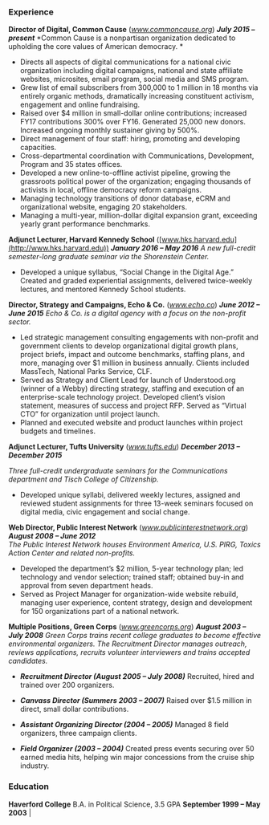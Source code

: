 ### Experience
**Director of Digital, Common Cause** (*www.commoncause.org*) ***July 2015 – present*** 
*Common Cause is a nonpartisan organization dedicated to upholding the core values of American democracy. *  
- Directs all aspects of digital communications for a national civic organization including digital campaigns, national and state affiliate websites, microsites, email program, social media and SMS program.
- Grew list of email subscribers from 300,000 to 1 million in 18 months via entirely organic methods, dramatically increasing constituent activism, engagement and online fundraising. 
- Raised over $4 million in small-dollar online contributions; increased FY17 contributions 300% over FY16. Generated 25,000 new donors. Increased ongoing monthly sustainer giving by 500%.
- Direct management of four staff: hiring, promoting and developing capacities. 
- Cross-departmental coordination with Communications, Development, Program and 35 states offices.
- Developed a new online-to-offline activist pipeline, growing the grassroots political power of the organization; engaging thousands of activists in local, offline democracy reform campaigns.
- Managing technology transitions of donor database, eCRM and organizational website, engaging 20 stakeholders.
- Managing a multi-year, million-dollar digital expansion grant, exceeding yearly grant performance benchmarks.
 
**Adjunct Lecturer, Harvard Kennedy School** ([www.hks.harvard.edu](http://www.hks.harvard.edu)) ***January 2016 – May 2016*** 
*A new full-credit semester-long graduate seminar via the Shorenstein Center.*  
- Developed a unique syllabus, “Social Change in the Digital Age.” Created and graded experiential assignments, delivered twice-weekly lectures, and mentored Kennedy School students. 
 

**Director, Strategy and Campaigns, Echo & Co.** (*www.echo.co*) ***June 2012 – June 2015*** 
*Echo & Co. is a digital agency with a focus on the non-profit sector.*  
 - Led strategic management consulting engagements with non-profit and government clients to develop organizational digital growth plans, project briefs, impact and outcome benchmarks, staffing plans, and more, managing over $1 million in business annually. Clients included MassTech, National Parks Service, CLF.  
- Served as Strategy and Client Lead for launch of Understood.org (winner of a Webby) directing strategy, staffing and execution of an enterprise-scale technology project. Developed client’s vision statement, measures of success and project RFP. Served as “Virtual CTO” for organization until project launch. 
- Planned and executed website and product launches within project budgets and timelines.
 
**Adjunct Lecturer, Tufts University** (*www.tufts.edu*) ***December 2013 – December 2015*** 
 
*Three full-credit undergraduate seminars for the Communications department and Tisch College of Citizenship.* 
 
- Developed unique syllabi, delivered weekly lectures, assigned and reviewed student assignments for three 13-week seminars focused on digital media, civic engagement and social change. 
 
**Web Director, Public Interest Network** (*www.publicinterestnetwork.org*) ***August 2008 – June 2012***  
*The Public Interest Network houses Environment America, U.S. PIRG, Toxics Action Center and related non-profits.*  
 
- Developed the department’s $2 million, 5-year technology plan; led technology and vendor selection; trained staff; obtained buy-in and approval from seven department heads.
- Served as Project Manager for organization-wide website rebuild, managing user experience, content strategy, design and development for 150 organizations part of a national network.
 
**Multiple Positions, Green Corps** (*www.greencorps.org*) ***August 2003 – July 2008*** 
*Green Corps trains recent college graduates to become effective environmental organizers. The Recruitment Director manages outreach, reviews applications, recruits volunteer interviewers and trains accepted candidates.*  
 
- ***Recruitment Director (August 2005 – July 2008)*** Recruited, hired and trained over 200 organizers. 
 
- ***Canvass Director (Summers 2003 – 2007)*** Raised over $1.5 million in direct, small dollar contributions. 
 
- ***Assistant Organizing Director (2004 – 2005)*** Managed 8 field organizers, three campaign clients.  
 
- ***Field Organizer (2003 – 2004)*** Created press events securing over 50 earned media hits, helping win major concessions from the cruise ship industry.

### Education
**Haverford College** B.A. in Political Science, 3.5 GPA **September 1999 – May 2003**  |